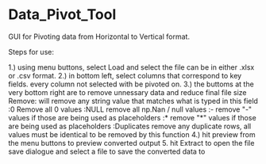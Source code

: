 # Data_Pivot_Tool

GUI for Pivoting data from Horizontal to Vertical format.

Steps for use:

  1.) using menu buttons, select Load and select the file can be in either .xlsx or .csv format.
  2.) in bottom left, select columns that correspond to key fields. every column not selected with be pivoted on.
  3.) the buttoms at the very bottom right are to remove unnessary data and reduce final file size
    Remove: will remove any string value that matches what is typed in this field
    :0 Remove all 0 values
    :NULL remove all np.Nan / null values
    :- remove "-" values if those are being used as placeholders
    :* remove "*" values if those are being used as placeholders
    :Duplicates remove any duplicate rows, all values must be identical to be removed by this function
  4.) hit preview from the menu buttons to preview converted output
  5. hit Extract to open the file save dialogue and select a file to save the converted data to
